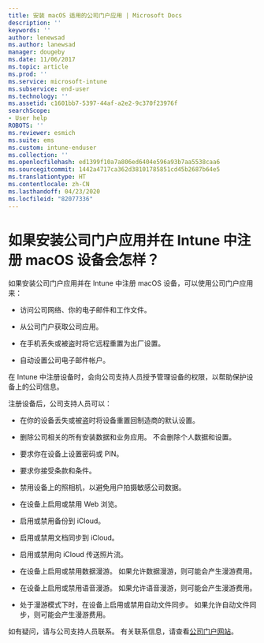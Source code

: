 ```yaml
---
title: 安装 macOS 适用的公司门户应用 | Microsoft Docs
description: ''
keywords: ''
author: lenewsad
ms.author: lanewsad
manager: dougeby
ms.date: 11/06/2017
ms.topic: article
ms.prod: ''
ms.service: microsoft-intune
ms.subservice: end-user
ms.technology: ''
ms.assetid: c1601bb7-5397-44af-a2e2-9c370f23976f
searchScope:
- User help
ROBOTS: ''
ms.reviewer: esmich
ms.suite: ems
ms.custom: intune-enduser
ms.collection: ''
ms.openlocfilehash: ed1399f10a7a806ed6404e596a93b7aa5538caa6
ms.sourcegitcommit: 1442a4717ca362d38101785851cd45b2687b64e5
ms.translationtype: HT
ms.contentlocale: zh-CN
ms.lasthandoff: 04/23/2020
ms.locfileid: "82077336"
---
```

# <a name="what-happens-if-you-install-the-company-portal-app-and-enroll-your-macos-device-in-intune"></a>如果安装公司门户应用并在 Intune 中注册 macOS 设备会怎样？

如果安装公司门户应用并在 Intune 中注册 macOS 设备，可以使用公司门户应用来：

- 访问公司网络、你的电子邮件和工作文件。

- 从公司门户获取公司应用。

- 在手机丢失或被盗时将它远程重置为出厂设置。

- 自动设置公司电子邮件帐户。

在 Intune 中注册设备时，会向公司支持人员授予管理设备的权限，以帮助保护设备上的公司信息。

注册设备后，公司支持人员可以：

- 在你的设备丢失或被盗时将设备重置回制造商的默认设置。

- 删除公司相关的所有安装数据和业务应用。 不会删除个人数据和设置。

- 要求你在设备上设置密码或 PIN。

- 要求你接受条款和条件。

- 禁用设备上的照相机，以避免用户拍摄敏感公司数据。

- 在设备上启用或禁用 Web 浏览。

- 启用或禁用备份到 iCloud。

- 启用或禁用文档同步到 iCloud。

- 启用或禁用向 iCloud 传送照片流。

- 在设备上启用或禁用数据漫游。 如果允许数据漫游，则可能会产生漫游费用。

- 在设备上启用或禁用语音漫游。 如果允许语音漫游，则可能会产生漫游费用。

- 处于漫游模式下时，在设备上启用或禁用自动文件同步。 如果允许自动文件同步，则可能会产生漫游费用。

如有疑问，请与公司支持人员联系。 有关联系信息，请查看[公司门户网站](https://go.microsoft.com/fwlink/?linkid=2010980)。
